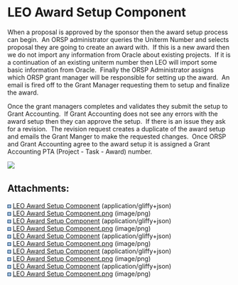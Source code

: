 # LEO Award Setup Component

When a proposal is approved by the sponsor then the award setup process
can begin.  An ORSP administrator queries the Uniterm Number and selects
proposal they are going to create an award with.  If this is a new award
then we do not import any information from Oracle about existing
projects.  If it is a continuation of an existing uniterm number then
LEO will import some basic information from Oracle.  Finally the ORSP
Administrator assigns which ORSP grant manager will be responsible for
setting up the award.  An email is fired off to the Grant Manager
requesting them to setup and finalize the award.

Once the grant managers completes and validates they submit the setup to
Grant Accounting.  If Grant Accounting does not see any errors with the
award setup then they can approve the setup.  If there is an issue they
ask for a revision.  The revision request creates a duplicate of the
award setup and emails the Grant Manger to make the requested changes. 
Once ORSP and Grant Accounting agree to the award setup it is assigned a
Grant Accounting PTA (Project - Task - Award) number.

  

<img src="plugins/servlet/confluence/placeholder/unknown-macro"
class="wysiwyg-unknown-macro" />

## Attachments:

<img src="images/icons/bullet_blue.gif" width="8" height="8" /> [LEO
Award Setup Component](attachments/169280105/169280110)
(application/gliffy+json)  
<img src="images/icons/bullet_blue.gif" width="8" height="8" /> [LEO
Award Setup Component.png](attachments/169280105/169280111.png)
(image/png)  
<img src="images/icons/bullet_blue.gif" width="8" height="8" /> [LEO
Award Setup Component](attachments/169280105/169280113)
(application/gliffy+json)  
<img src="images/icons/bullet_blue.gif" width="8" height="8" /> [LEO
Award Setup Component.png](attachments/169280105/169280114.png)
(image/png)  
<img src="images/icons/bullet_blue.gif" width="8" height="8" /> [LEO
Award Setup Component](attachments/169280105/169280116)
(application/gliffy+json)  
<img src="images/icons/bullet_blue.gif" width="8" height="8" /> [LEO
Award Setup Component.png](attachments/169280105/169280117.png)
(image/png)  
<img src="images/icons/bullet_blue.gif" width="8" height="8" /> [LEO
Award Setup Component](attachments/169280105/169280120)
(application/gliffy+json)  
<img src="images/icons/bullet_blue.gif" width="8" height="8" /> [LEO
Award Setup Component.png](attachments/169280105/169280121.png)
(image/png)  
<img src="images/icons/bullet_blue.gif" width="8" height="8" /> [LEO
Award Setup Component](attachments/169280105/169280107)
(application/gliffy+json)  
<img src="images/icons/bullet_blue.gif" width="8" height="8" /> [LEO
Award Setup Component.png](attachments/169280105/169280108.png)
(image/png)  
